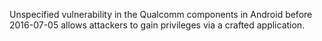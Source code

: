 Unspecified vulnerability in the Qualcomm components in Android before 2016-07-05 allows attackers to gain privileges via a crafted application.